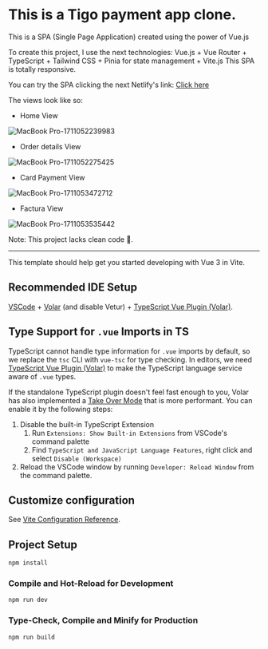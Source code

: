 # This is a Tigo payment app clone.

This is a SPA (Single Page Application) created using the power of Vue.js

To create this project, I use the next technologies: Vue.js + Vue Router + TypeScript + Tailwind CSS + Pinia for state management + Vite.js
This SPA is totally responsive.

You can try the SPA clicking the next Netlify's link:
[Click here](https://tigo-payment-app-clone.netlify.app/)

The views look like so:
- Home View
  
![MacBook Pro-1711052239983](https://github.com/isaiasvr0225/tigo-payment-clone/assets/114300015/99fe45a3-3033-4bd6-8073-23f93a6e3bd5)

- Order details View
  
![MacBook Pro-1711052275425](https://github.com/isaiasvr0225/tigo-payment-clone/assets/114300015/3082263a-bd66-49a4-8c41-439d36b727f9)

- Card Payment View
  
![MacBook Pro-1711053472712](https://github.com/isaiasvr0225/tigo-payment-clone/assets/114300015/3e999bac-400b-4ae0-afec-fc2e08671963)

- Factura View
  
![MacBook Pro-1711053535442](https://github.com/isaiasvr0225/tigo-payment-clone/assets/114300015/6784acd3-2175-45a7-b680-f653460a9cce)

Note: This project lacks clean code 😬.

------------------------------------------------------------------------------
This template should help get you started developing with Vue 3 in Vite.

## Recommended IDE Setup

[VSCode](https://code.visualstudio.com/) + [Volar](https://marketplace.visualstudio.com/items?itemName=Vue.volar) (and disable Vetur) + [TypeScript Vue Plugin (Volar)](https://marketplace.visualstudio.com/items?itemName=Vue.vscode-typescript-vue-plugin).

## Type Support for `.vue` Imports in TS

TypeScript cannot handle type information for `.vue` imports by default, so we replace the `tsc` CLI with `vue-tsc` for type checking. In editors, we need [TypeScript Vue Plugin (Volar)](https://marketplace.visualstudio.com/items?itemName=Vue.vscode-typescript-vue-plugin) to make the TypeScript language service aware of `.vue` types.

If the standalone TypeScript plugin doesn't feel fast enough to you, Volar has also implemented a [Take Over Mode](https://github.com/johnsoncodehk/volar/discussions/471#discussioncomment-1361669) that is more performant. You can enable it by the following steps:

1. Disable the built-in TypeScript Extension
    1) Run `Extensions: Show Built-in Extensions` from VSCode's command palette
    2) Find `TypeScript and JavaScript Language Features`, right click and select `Disable (Workspace)`
2. Reload the VSCode window by running `Developer: Reload Window` from the command palette.

## Customize configuration

See [Vite Configuration Reference](https://vitejs.dev/config/).

## Project Setup

```sh
npm install
```

### Compile and Hot-Reload for Development

```sh
npm run dev
```

### Type-Check, Compile and Minify for Production

```sh
npm run build
```
